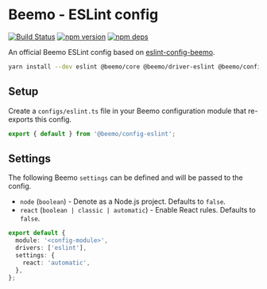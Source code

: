 # Beemo - ESLint config

[![Build Status](https://github.com/beemojs/dev/workflows/Build/badge.svg)](https://github.com/beemojs/dev/actions?query=branch%3Amaster)
[![npm version](https://badge.fury.io/js/%40beemo%config-eslint.svg)](https://www.npmjs.com/package/@beemo/config-eslint)
[![npm deps](https://david-dm.org/beemojs/dev.svg?path=packages/config-eslint)](https://www.npmjs.com/package/@beemo/config-eslint)

An official Beemo ESLint config based on
[eslint-config-beemo](https://www.npmjs.com/package/eslint-config-beemo).

```bash
yarn install --dev eslint @beemo/core @beemo/driver-eslint @beemo/config-eslint
```

## Setup

Create a `configs/eslint.ts` file in your Beemo configuration module that re-exports this config.

```ts
export { default } from '@beemo/config-eslint';
```

## Settings

The following Beemo `settings` can be defined and will be passed to the config.

- `node` (`boolean`) - Denote as a Node.js project. Defaults to `false`.
- `react` (`boolean | classic | automatic`) - Enable React rules. Defaults to `false`.

```ts
export default {
  module: '<config-module>',
  drivers: ['eslint'],
  settings: {
    react: 'automatic',
  },
};
```
